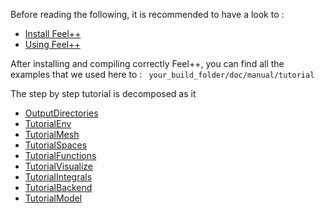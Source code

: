 Before reading the following, it is recommended to have a look to :

- [Install Feel++](download.md)
- [Using Feel++](compiling.md)

After installing and compiling correctly Feel++, you can find all the examples that we used here to : ``` your_build_folder/doc/manual/tutorial```

The step by step tutorial is decomposed as it   
- [OutputDirectories](http://wkyoshe.gitbooks.io/feelpp-kyoshe/content/Output_Directories.html)
- [TutorialEnv](01-SettingUpEnvironment.md)
- [TutorialMesh](02-LoadingMesh.md)
- [TutorialSpaces](03-SpaceElements.md)
- [TutorialFunctions](03-UsingExpressions.md)
- [TutorialVisualize](05-VisualizingFunctions.md)
- [TutorialIntegrals](06-ComputingIntegrals.md)
- [TutorialBackend](07-UsingBackend.md)
- [TutorialModel](08-Model.md)

